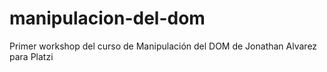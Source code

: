 # manipulacion-del-dom
Primer workshop del curso de Manipulación del DOM de Jonathan Alvarez para Platzi
